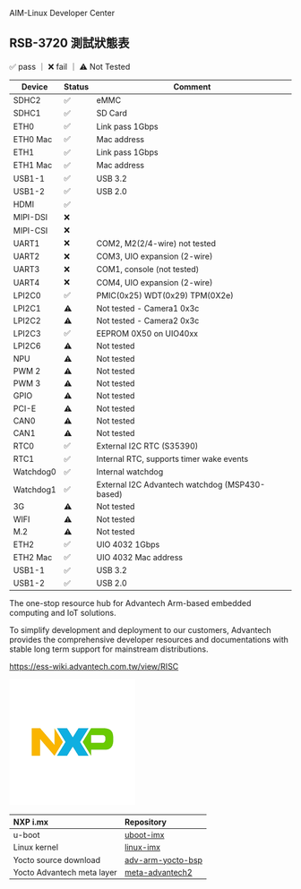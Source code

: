 AIM-Linux Developer Center
## RSB-3720 測試狀態表  
✅ pass ｜ ❌ fail ｜ ⚠️ Not Tested

| Device    | Status | Comment                                           |
|-----------|--------|---------------------------------------------------|
| SDHC2     | ✅     | eMMC                                              |
| SDHC1     | ✅     | SD Card                                           |
| ETH0      | ✅     | Link pass 1Gbps                                   |
| ETH0 Mac  | ✅     | Mac address                                       |
| ETH1      | ✅     | Link pass 1Gbps                                   |
| ETH1 Mac  | ✅     | Mac address                                       |
| USB1-1    | ✅     | USB 3.2                                           |
| USB1-2    | ✅     | USB 2.0                                           |
| HDMI      | ✅     |                                                   |
| MIPI-DSI  | ❌     |                                                   |
| MIPI-CSI  | ❌     |                                                   |
| UART1     | ❌     | COM2, M2(2/4-wire) not tested                     |
| UART2     | ❌     | COM3, UIO expansion (2-wire)                      |
| UART3     | ❌     | COM1, console (not tested)                        |
| UART4     | ❌     | COM4, UIO expansion (2-wire)                      |
| LPI2C0    | ✅     | PMIC(0x25) WDT(0x29) TPM(0X2e)                     |
| LPI2C1    | ⚠️     | Not tested - Camera1 0x3c                         |
| LPI2C2    | ⚠️     | Not tested - Camera2 0x3c                         |
| LPI2C3    | ✅     | EEPROM 0X50 on UIO40xx                            |
| LPI2C6    | ⚠️     | Not tested                                        |
| NPU       | ⚠️     | Not tested                                        |
| PWM 2     | ⚠️     | Not tested                                        |
| PWM 3     | ⚠️     | Not tested                                        |
| GPIO      | ⚠️     | Not tested                                        |
| PCI-E     | ⚠️     | Not tested                                        |
| CAN0      | ⚠️     | Not tested                                        |
| CAN1      | ⚠️     | Not tested                                        |
| RTC0      | ✅     | External I2C RTC (S35390)                         |
| RTC1      | ✅     | Internal RTC, supports timer wake events          |
| Watchdog0 | ✅     | Internal watchdog                                 |
| Watchdog1 | ✅     | External I2C Advantech watchdog (MSP430-based)    |
| 3G        | ⚠️     | Not tested                                        |
| WIFI      | ⚠️     | Not tested                                        |
| M.2       | ⚠️     | Not tested                                        |
| ETH2      | ✅     | UIO 4032 1Gbps                                    |
| ETH2 Mac  | ✅     | UIO 4032 Mac address                              |
| USB1-1    | ✅     | USB 3.2                                           |
| USB1-2    | ✅     | USB 2.0                                           |




The one-stop resource hub for Advantech Arm-based embedded computing and IoT solutions.

To simplify development and deployment to our customers, Advantech provides the comprehensive developer resources and documentations with stable long term support for mainstream distributions.

https://ess-wiki.advantech.com.tw/view/RISC

![nxp](https://github.com/clayderhua/test/blob/main/nxp.png)

|  NXP i.mx                   |  Repository                                                                    |
|:----------------------------|:-------------------------------------------------------------------------------|
|  u-boot                     |  [uboot-imx](https://github.com/ADVANTECH-Corp/uboot-imx)                      |
|  Linux kernel               |  [linux-imx](https://github.com/ADVANTECH-Corp/linux-imx)                      |
|  Yocto source download      |  [adv-arm-yocto-bsp](https://github.com/ADVANTECH-Corp/adv-arm-yocto-bsp)      |
|  Yocto Advantech meta layer |  [meta-advantech2](https://github.com/ADVANTECH-Corp/meta-advantech2)          |
